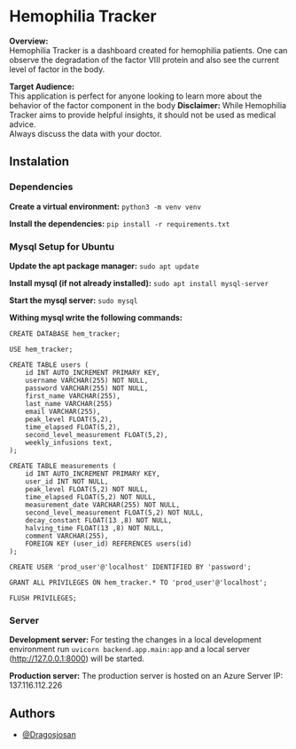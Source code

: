 
# Hemophilia Tracker
**Overview:**  
Hemophilia Tracker is a dashboard created for hemophilia patients.
One can observe the degradation of the factor VIII protein and also see the current level of factor in the body.


**Target Audience:**  
This application is perfect for anyone looking to learn more about the behavior of the factor component in the body
**Disclaimer:** 
While Hemophilia Tracker aims to provide helpful insights, it should not be used as medical advice.  
Always discuss the data with your doctor.

## Instalation
### Dependencies
**Create a virtual environment:**
`python3 -m venv venv`

**Install the dependencies:**
`pip install -r requirements.txt`

### Mysql Setup for Ubuntu
**Update the apt package manager:**
`sudo apt update`

**Install mysql (if not already installed):**
`sudo apt install mysql-server`

**Start the mysql server:**
`sudo mysql`

**Withing mysql write the following commands:**
```
CREATE DATABASE hem_tracker;

USE hem_tracker;

CREATE TABLE users (
    id INT AUTO_INCREMENT PRIMARY KEY,
    username VARCHAR(255) NOT NULL,
    password VARCHAR(255) NOT NULL,
    first_name VARCHAR(255),
    last_name VARCHAR(255)
    email VARCHAR(255),
    peak_level FLOAT(5,2),
    time_elapsed FLOAT(5,2),
    second_level_measurement FLOAT(5,2),
    weekly_infusions text,
);

CREATE TABLE measurements (
    id INT AUTO_INCREMENT PRIMARY KEY,
    user_id INT NOT NULL,
    peak_level FLOAT(5,2) NOT NULL,
    time_elapsed FLOAT(5,2) NOT NULL,
    measurement_date VARCHAR(255) NOT NULL,
    second_level_measurement FLOAT(5,2) NOT NULL,
    decay_constant FLOAT(13 ,8) NOT NULL,
    halving_time FLOAT(13 ,8) NOT NULL,
    comment VARCHAR(255),
    FOREIGN KEY (user_id) REFERENCES users(id)
);

CREATE USER 'prod_user'@'localhost' IDENTIFIED BY 'password';

GRANT ALL PRIVILEGES ON hem_tracker.* TO 'prod_user'@'localhost';

FLUSH PRIVILEGES;
```


### Server
**Development server:** 
For testing the changes in a local development environment run `uvicorn backend.app.main:app` and a local server (http://127.0.0.1:8000) will be started.


**Production server:**
The production server is hosted on an Azure Server IP: 137.116.112.226


## Authors
- [@Dragosjosan](https://github.com/Dragosjosan)

